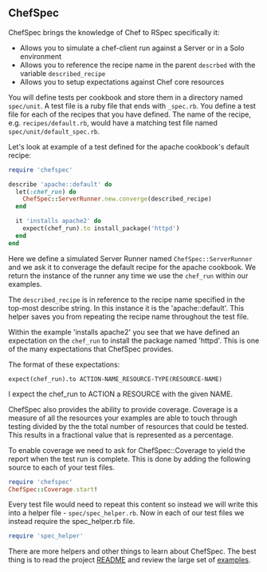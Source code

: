 ## ChefSpec

ChefSpec brings the knowledge of Chef to RSpec specifically it:

* Allows you to simulate a chef-client run against a Server or in a Solo environment
* Allows you to reference the recipe name in the parent `descrbed` with the variable `described_recipe`
* Allows you to setup expectations against Chef core resources

You will define tests per cookbook and store them in a directory named `spec/unit`. A test file is a ruby file that ends with `_spec.rb`. You define a test file for each of the recipes that you have defined. The name of the recipe, e.g. `recipes/default.rb`, would have a matching test file named `spec/unit/default_spec.rb`.

Let's look at example of a test defined for the apache cookbook's default recipe:

```ruby
require 'chefspec'

describe 'apache::default' do
  let(:chef_run) do
    ChefSpec::ServerRunner.new.converge(described_recipe)
  end

  it 'installs apache2' do
    expect(chef_run).to install_package('httpd')
  end
end
```

Here we define a simulated Server Runner named `ChefSpec::ServerRunner` and we ask it to converage the default recipe for the apache cookbook. We return the instance of the runner any time we use the `chef_run` within our examples.

The `described_recipe` is in reference to the recipe name specified in the top-most describe string. In this instance it is the 'apache::default'. This helper saves you from repeating the recipe name throughout the test file.

Within the example 'installs apache2' you see that we have defined an expectation on the `chef_run` to install the package named 'httpd'. This is one of the many expectations that ChefSpec provides.

The format of these expectations:

```
expect(chef_run).to ACTION-NAME_RESOURCE-TYPE(RESOURCE-NAME)
```

I expect the chef_run to ACTION a RESOURCE with the given NAME.

ChefSpec also provides the ability to provide coverage. Coverage is a measure of all the resources your examples are able to touch through testing divided by the the total number of resources that could be tested. This results in a fractional value that is represented as a percentage.

To enable coverage we need to ask for ChefSpec::Coverage to yield the report when the test run is complete. This is done by adding the following source to each of your test files.

```ruby
require 'chefspec'
ChefSpec::Coverage.start!
```

Every test file would need to repeat this content so instead we will write this into a helper file - `spec/spec_helper.rb`. Now in each of our test files we instead require the spec_helper.rb file.

```ruby
require 'spec_helper'
```

There are more helpers and other things to learn about ChefSpec. The best thing is to read the project [README](https://github.com/sethvargo/chefspec) and review the large set of [examples](https://github.com/sethvargo/chefspec/tree/master/examples).